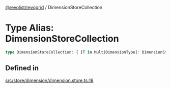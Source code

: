[@revolist/revogrid](README.md) / DimensionStoreCollection

# Type Alias: DimensionStoreCollection

```ts
type DimensionStoreCollection: { [T in MultiDimensionType]: DimensionStore };
```

## Defined in

[src/store/dimension/dimension.store.ts:18](https://github.com/revolist/revogrid/blob/25c443de65de6e4fb3ac1b2c638df62d9ca5c202/src/store/dimension/dimension.store.ts#L18)
